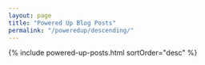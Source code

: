 ```yaml
---
layout: page
title: "Powered Up Blog Posts"
permalink: "/poweredup/descending/"
---
```


{% include powered-up-posts.html sortOrder="desc" %}
